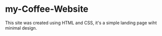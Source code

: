 # my-Coffee-Website

This site was created using HTML and CSS, it's a simple landing page wiht minimal design.
